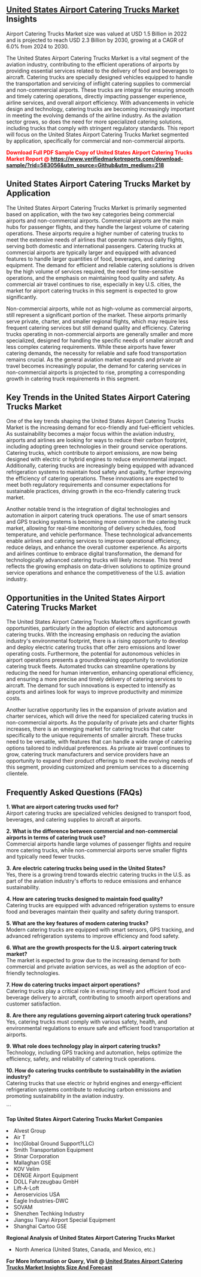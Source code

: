 <h2><a href="https://www.verifiedmarketreports.com/download-sample/?rid=583056&amp;utm_source=Github&amp;utm_medium=218" target="_blank">United States Airport Catering Trucks Market</a> Insights</h2><p>Airport Catering Trucks Market size was valued at USD 1.5 Billion in 2022 and is projected to reach USD 2.3 Billion by 2030, growing at a CAGR of 6.0% from 2024 to 2030.</p><p> <p>The United States Airport Catering Trucks Market is a vital segment of the aviation industry, contributing to the efficient operations of airports by providing essential services related to the delivery of food and beverages to aircraft. Catering trucks are specially designed vehicles equipped to handle the transportation and servicing of inflight catering supplies to commercial and non-commercial airports. These trucks are integral for ensuring smooth and timely catering operations, directly impacting passenger experience, airline services, and overall airport efficiency. With advancements in vehicle design and technology, catering trucks are becoming increasingly important in meeting the evolving demands of the airline industry. As the aviation sector grows, so does the need for more specialized catering solutions, including trucks that comply with stringent regulatory standards. This report will focus on the United States Airport Catering Trucks Market segmented by application, specifically for commercial and non-commercial airports. <strong><p><span class=""><span style="color: #ff0000;"><strong>Download Full PDF Sample Copy of United States Airport Catering Trucks Market Report</strong> @ </span><a href="https://www.verifiedmarketreports.com/download-sample/?rid=583056&amp;utm_source=Github&amp;utm_medium=218" target="_blank">https://www.verifiedmarketreports.com/download-sample/?rid=583056&amp;utm_source=Github&amp;utm_medium=218</a></span></p></strong></p> <h2>United States Airport Catering Trucks Market by Application</h2> <p>The United States Airport Catering Trucks Market is primarily segmented based on application, with the two key categories being commercial airports and non-commercial airports. Commercial airports are the main hubs for passenger flights, and they handle the largest volume of catering operations. These airports require a higher number of catering trucks to meet the extensive needs of airlines that operate numerous daily flights, serving both domestic and international passengers. Catering trucks at commercial airports are typically larger and equipped with advanced features to handle larger quantities of food, beverages, and catering equipment. The demand for efficient and reliable catering solutions is driven by the high volume of services required, the need for time-sensitive operations, and the emphasis on maintaining food quality and safety. As commercial air travel continues to rise, especially in key U.S. cities, the market for airport catering trucks in this segment is expected to grow significantly.</p> <p>Non-commercial airports, while not as high-volume as commercial airports, still represent a significant portion of the market. These airports primarily serve private, charter, and smaller regional flights, which may require less frequent catering services but still demand quality and efficiency. Catering trucks operating in non-commercial airports are generally smaller and more specialized, designed for handling the specific needs of smaller aircraft and less complex catering requirements. While these airports have fewer catering demands, the necessity for reliable and safe food transportation remains crucial. As the general aviation market expands and private air travel becomes increasingly popular, the demand for catering services in non-commercial airports is projected to rise, prompting a corresponding growth in catering truck requirements in this segment.</p> <h2>Key Trends in the United States Airport Catering Trucks Market</h2> <p>One of the key trends shaping the United States Airport Catering Trucks Market is the increasing demand for eco-friendly and fuel-efficient vehicles. As sustainability becomes a major focus within the aviation industry, airports and airlines are looking for ways to reduce their carbon footprint, including adopting green technologies in their ground service operations. Catering trucks, which contribute to airport emissions, are now being designed with electric or hybrid engines to reduce environmental impact. Additionally, catering trucks are increasingly being equipped with advanced refrigeration systems to maintain food safety and quality, further improving the efficiency of catering operations. These innovations are expected to meet both regulatory requirements and consumer expectations for sustainable practices, driving growth in the eco-friendly catering truck market.</p> <p>Another notable trend is the integration of digital technologies and automation in airport catering truck operations. The use of smart sensors and GPS tracking systems is becoming more common in the catering truck market, allowing for real-time monitoring of delivery schedules, food temperature, and vehicle performance. These technological advancements enable airlines and catering services to improve operational efficiency, reduce delays, and enhance the overall customer experience. As airports and airlines continue to embrace digital transformation, the demand for technologically advanced catering trucks will likely increase. This trend reflects the growing emphasis on data-driven solutions to optimize ground service operations and enhance the competitiveness of the U.S. aviation industry.</p> <h2>Opportunities in the United States Airport Catering Trucks Market</h2> <p>The United States Airport Catering Trucks Market offers significant growth opportunities, particularly in the adoption of electric and autonomous catering trucks. With the increasing emphasis on reducing the aviation industry's environmental footprint, there is a rising opportunity to develop and deploy electric catering trucks that offer zero emissions and lower operating costs. Furthermore, the potential for autonomous vehicles in airport operations presents a groundbreaking opportunity to revolutionize catering truck fleets. Automated trucks can streamline operations by reducing the need for human intervention, enhancing operational efficiency, and ensuring a more precise and timely delivery of catering services to aircraft. The demand for such innovations is expected to intensify as airports and airlines look for ways to improve productivity and minimize costs.</p> <p>Another lucrative opportunity lies in the expansion of private aviation and charter services, which will drive the need for specialized catering trucks in non-commercial airports. As the popularity of private jets and charter flights increases, there is an emerging market for catering trucks that cater specifically to the unique requirements of smaller aircraft. These trucks need to be versatile, with features that can handle a wide range of catering options tailored to individual preferences. As private air travel continues to grow, catering truck manufacturers and service providers have an opportunity to expand their product offerings to meet the evolving needs of this segment, providing customized and premium services to a discerning clientele.</p> <h2>Frequently Asked Questions (FAQs)</h2> <p><strong>1. What are airport catering trucks used for?</strong><br>Airport catering trucks are specialized vehicles designed to transport food, beverages, and catering supplies to aircraft at airports.</p> <p><strong>2. What is the difference between commercial and non-commercial airports in terms of catering truck use?</strong><br>Commercial airports handle large volumes of passenger flights and require more catering trucks, while non-commercial airports serve smaller flights and typically need fewer trucks.</p> <p><strong>3. Are electric catering trucks being used in the United States?</strong><br>Yes, there is a growing trend towards electric catering trucks in the U.S. as part of the aviation industry's efforts to reduce emissions and enhance sustainability.</p> <p><strong>4. How are catering trucks designed to maintain food quality?</strong><br>Catering trucks are equipped with advanced refrigeration systems to ensure food and beverages maintain their quality and safety during transport.</p> <p><strong>5. What are the key features of modern catering trucks?</strong><br>Modern catering trucks are equipped with smart sensors, GPS tracking, and advanced refrigeration systems to improve efficiency and food safety.</p> <p><strong>6. What are the growth prospects for the U.S. airport catering truck market?</strong><br>The market is expected to grow due to the increasing demand for both commercial and private aviation services, as well as the adoption of eco-friendly technologies.</p> <p><strong>7. How do catering trucks impact airport operations?</strong><br>Catering trucks play a critical role in ensuring timely and efficient food and beverage delivery to aircraft, contributing to smooth airport operations and customer satisfaction.</p> <p><strong>8. Are there any regulations governing airport catering truck operations?</strong><br>Yes, catering trucks must comply with various safety, health, and environmental regulations to ensure safe and efficient food transportation at airports.</p> <p><strong>9. What role does technology play in airport catering trucks?</strong><br>Technology, including GPS tracking and automation, helps optimize the efficiency, safety, and reliability of catering truck operations.</p> <p><strong>10. How do catering trucks contribute to sustainability in the aviation industry?</strong><br>Catering trucks that use electric or hybrid engines and energy-efficient refrigeration systems contribute to reducing carbon emissions and promoting sustainability in the aviation industry.</p> ```</p><p><strong>Top United States Airport Catering Trucks Market Companies</strong></p><div data-test-id=""><p><li>Alvest Group</li><li> Air T</li><li> Inc(Global Ground Support?LLC)</li><li> Smith Transportation Equipment</li><li> Stinar Corporation</li><li> Mallaghan GSE</li><li> KOV Velim</li><li> DENGE Airport Equipment</li><li> DOLL Fahrzeugbau GmbH</li><li> Lift-A-Loft</li><li> Aeroservicios USA</li><li> Eagle Industries-DWC</li><li> SOVAM</li><li> Shenzhen Techking Industry</li><li> Jiangsu Tianyi Airport Special Equipment</li><li> Shanghai Cartoo GSE</li></p><div><strong>Regional Analysis of&nbsp;United States Airport Catering Trucks Market</strong></div><ul><li dir="ltr"><p dir="ltr">North America&nbsp;(United States, Canada, and Mexico, etc.)</p></li></ul><p><strong>For More Information or Query, Visit @&nbsp;</strong><strong><a href="https://www.verifiedmarketreports.com/product/airport-catering-trucks-market/?utm_source=Github&amp;utm_medium=218" target="_blank">United States Airport Catering Trucks Market Insights Size And Forecast</a></strong></p></div>
